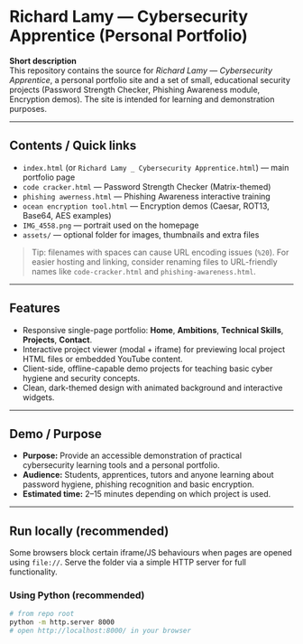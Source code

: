 # Richard Lamy — Cybersecurity Apprentice (Personal Portfolio)

**Short description**  
This repository contains the source for *Richard Lamy — Cybersecurity Apprentice*, a personal portfolio site and a set of small, educational security projects (Password Strength Checker, Phishing Awareness module, Encryption demos). The site is intended for learning and demonstration purposes.

---

## Contents / Quick links
- `index.html` (or `Richard Lamy _ Cybersecurity Apprentice.html`) — main portfolio page  
- `code cracker.html` — Password Strength Checker (Matrix-themed)  
- `phishing awerness.html` — Phishing Awareness interactive training  
- `ocean encryption tool.html` — Encryption demos (Caesar, ROT13, Base64, AES examples)  
- `IMG_4558.png` — portrait used on the homepage  
- `assets/` — optional folder for images, thumbnails and extra files

> Tip: filenames with spaces can cause URL encoding issues (`%20`). For easier hosting and linking, consider renaming files to URL-friendly names like `code-cracker.html` and `phishing-awareness.html`.

---

## Features
- Responsive single-page portfolio: **Home**, **Ambitions**, **Technical Skills**, **Projects**, **Contact**.  
- Interactive project viewer (modal + iframe) for previewing local project HTML files or embedded YouTube content.  
- Client-side, offline-capable demo projects for teaching basic cyber hygiene and security concepts.  
- Clean, dark-themed design with animated background and interactive widgets.

---

## Demo / Purpose
- **Purpose:** Provide an accessible demonstration of practical cybersecurity learning tools and a personal portfolio.  
- **Audience:** Students, apprentices, tutors and anyone learning about password hygiene, phishing recognition and basic encryption.  
- **Estimated time:** 2–15 minutes depending on which project is used.

---

## Run locally (recommended)
Some browsers block certain iframe/JS behaviours when pages are opened using `file://`. Serve the folder via a simple HTTP server for full functionality.

### Using Python (recommended)
```bash
# from repo root
python -m http.server 8000
# open http://localhost:8000/ in your browser
